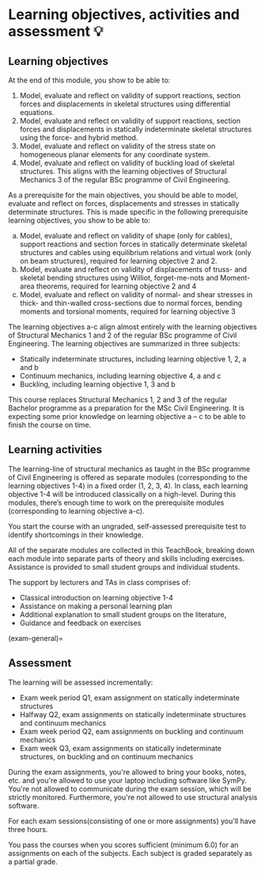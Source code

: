 # Learning objectives, activities and assessment 💡

## Learning objectives
At the end of this module, you show to be able to:
1.	Model, evaluate and reflect on validity of support reactions, section forces and displacements in skeletal structures using differential equations. 
2.	Model, evaluate and reflect on validity of support reactions, section forces and displacements in statically indeterminate skeletal structures using the force- and hybrid method. 
3.	Model, evaluate and reflect on validity of the stress state on homogeneous planar elements for any coordinate system.
4.	Model, evaluate and reflect on validity of buckling load of skeletal structures.
This aligns with the learning objectives of Structural Mechanics 3 of the regular BSc programme of Civil Engineering.

As a prerequisite for the main objectives, you should be able to model, evaluate and reflect on forces, displacements and stresses in statically determinate structures. This is made specific in the following prerequisite learning objectives, you show to be able to:

<ol type="a">
  <li>Model, evaluate and reflect on validity of shape (only for cables), support reactions and section forces in statically determinate skeletal structures and cables using equilibrium relations and virtual work (only on beam structures), required for learning objective 2 and 2. </li>
  <li>Model, evaluate and reflect on validity of displacements of truss- and skeletal bending structures using Williot, forget-me-nots and Moment-area theorems, required for learning objective 2 and 4</li>
  <li>Model, evaluate and reflect on validity of normal- and shear stresses in thick- and thin-walled cross-sections due to normal forces, bending moments and torsional moments, required for learning objective 3</li>
</ol>

The learning objectives a-c align almost entirely with the learning objectives of Structural Mechanics 1 and 2 of the regular BSc programme of Civil Engineering.
The learning objectives are summarized in three subjects:
- Statically indeterminate structures, including learning objective 1, 2, a and b
- Continuum mechanics, including learning objective 4, a and c
- Buckling, including learning objective 1, 3 and b

This course replaces Structural Mechanics 1, 2 and 3 of the regular Bachelor programme as a preparation for the MSc Civil Engineering. It is expecting some prior knowledge on learning objective a – c to be able to finish the course on time.

## Learning activities
The learning-line of structural mechanics as taught in the BSc programme of Civil Engineering is offered as separate modules (corresponding to the learning objectives 1-4) in a fixed order (1, 2, 3, 4). In class, each learning objective 1-4 will be introduced classically on a high-level.  During this modules, there’s enough time to work on the prerequisite modules (corresponding to learning objective a-c).

You start the course with an ungraded, self-assessed prerequisite test to identify shortcomings in their knowledge.

All of the separate modules are collected in this TeachBook, breaking down each module into separate parts of theory and skills including exercises. Assistance is provided to small student groups and individual students.

The support by lecturers and TAs in class comprises of:
- Classical introduction on learning objective 1-4
- Assistance on making a personal learning plan
- Additional explanation to small student groups on the literature,
- Guidance and feedback on exercises

(exam-general)=
## Assessment
The learning will be assessed incrementally:
- Exam week period Q1, exam assignment on statically indeterminate structures
- Halfway Q2, exam assignments on statically indeterminate structures and continuum mechanics
- Exam week period Q2, eam assignments on buckling and continuum mechanics
- Exam week Q3, exam assignments on statically indeterminate structures, on buckling and on continuum mechanics

During the exam assignments, you're allowed to bring your books, notes, etc. and you're allowed to use your laptop including software like SymPy. You're not allowed to communicate during the exam session, which will be strictly monitored. Furthermore, you're not allowed to use structural analysis software.

For each exam sessions(consisting of one or more assignments) you'll have three hours.

You pass the courses when you scores sufficient (minimum 6.0) for an assignments on each of the subjects. Each subject is graded separately as a partial grade.
